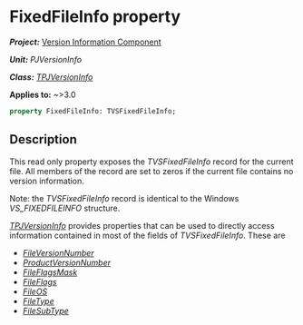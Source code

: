 # FixedFileInfo property

***Project:*** [Version Information Component](../API.md)

***Unit:*** _PJVersionInfo_

***Class:*** [_TPJVersionInfo_](./TPJVersionInfo.md)

**Applies to:** ~>3.0

```pascal
property FixedFileInfo: TVSFixedFileInfo;
```

## Description

This read only property exposes the _TVSFixedFileInfo_ record for the current file. All members of the record are set to zeros if the current file contains no version information.

Note: the _TVSFixedFileInfo_ record is identical to the Windows _VS_FIXEDFILEINFO_ structure.

[_TPJVersionInfo_](./TPJVersionInfo.md) provides properties that can be used to directly access information contained in most of the fields of _TVSFixedFileInfo_. These are

* [_FileVersionNumber_](./TPJVersionInfo-FileVersionNumber.md)
* [_ProductVersionNumber_](./TPJVersionInfo-ProductVersionNumber.md)
* [_FileFlagsMask_](./TPJVersionInfo-FileFlagsMask.md)
* [_FileFlags_](./TPJVersionInfo-FileFlags.md)
* [_FileOS_](./TPJVersionInfo-FileOS.md)
* [_FileType_](./TPJVersionInfo-FileType.md)
* [_FileSubType_](./TPJVersionInfo-FileSubType.md)
